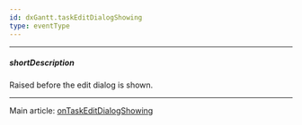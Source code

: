 ```yaml
---
id: dxGantt.taskEditDialogShowing
type: eventType
---
```

---
##### shortDescription
Raised before the edit dialog is shown.

---
Main article: [onTaskEditDialogShowing](/api-reference/10%20UI%20Components/dxGantt/1%20Configuration/onTaskEditDialogShowing.md '/Documentation/ApiReference/UI_Components/dxGantt/Configuration/#onTaskEditDialogShowing')